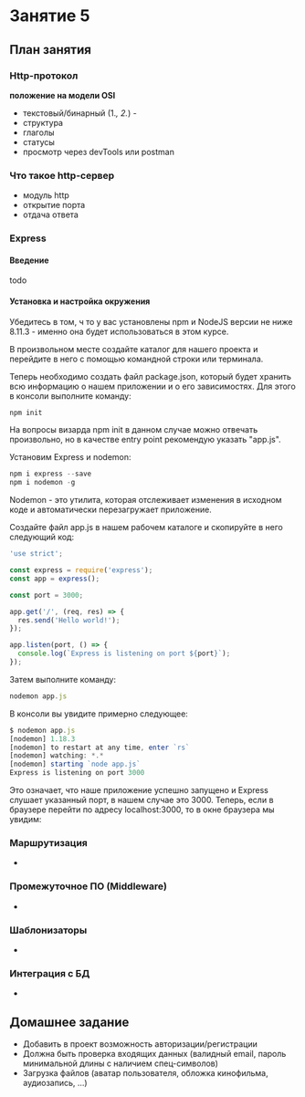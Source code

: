 # Занятие 5

## План занятия

### Http-протокол  
 **положение на модели OSI**
 - текстовый/бинарный (1.*, 2.*)  -
 - структура  
 - глаголы
 - статусы  
 - просмотр через devTools или postman

### Что такое http-сервер  
 - модуль http  
 - открытие порта  
 - отдача ответа  

### Express

#### Введение

todo

#### Установка и настройка окружения

Убедитесь в том, ч то у вас установлены npm и NodeJS версии не ниже 8.11.3 - именно она будет использоваться в этом курсе.

В произвольном месте создайте каталог для нашего проекта и перейдите в него с помощью командной строки или терминала.

Теперь необходимо создать файл package.json, который будет хранить всю информацию о нашем приложении и о его зависимостях. Для этого в консоли выполните команду:

```js
npm init
```
На вопросы визарда npm init в данном случае можно отвечать произвольно, но в качестве entry point рекомендую указать "app.js".

Установим Express и nodemon:

```js
npm i express --save
npm i nodemon -g
```
Nodemon - это утилита, которая отслеживает изменения в исходном коде и автоматически перезагружает приложение.

Создайте файл app.js в нашем рабочем каталоге и скопируйте в него следующий код:

```js
'use strict';

const express = require('express');
const app = express();

const port = 3000;

app.get('/', (req, res) => {
  res.send('Hello world!');
});

app.listen(port, () => {
  console.log(`Express is listening on port ${port}`);
});
```

Затем выполните команду:
```js
nodemon app.js
```

В консоли вы увидите примерно следующее:
```js
$ nodemon app.js
[nodemon] 1.18.3
[nodemon] to restart at any time, enter `rs`
[nodemon] watching: *.*
[nodemon] starting `node app.js`
Express is listening on port 3000
```
Это означает, что наше приложение успешно запущено и Express слушает указанный порт, в нашем случае это 3000.
Теперь, если в браузере перейти по адресу localhost:3000, то в окне браузера мы увидим:



### Маршрутизация
 -

### Промежуточное ПО (Middleware)
 -

### Шаблонизаторы
 -

### Интеграция с БД
 -

## Домашнее задание
 - Добавить в проект возможность авторизации/регистрации  
 - Должна быть проверка входящих данных (валидный email, пароль минимальной длины с наличием спец-символов)  
 - Загрузка файлов (аватар пользователя, обложка кинофильма, аудиозапись, ...)  
